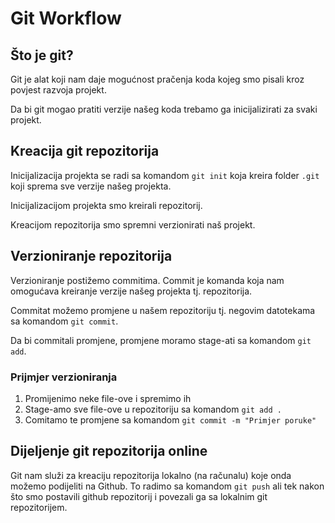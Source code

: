# Git Workflow

## Što je git?

Git je alat koji nam daje mogućnost pračenja koda kojeg smo pisali kroz povjest razvoja projekt.

Da bi git mogao pratiti verzije našeg koda trebamo ga inicijalizirati za svaki projekt.

## Kreacija git repozitorija

Inicijalizacija projekta se radi sa komandom `git init` koja kreira folder `.git` koji sprema sve verzije našeg projekta.

Inicijalizacijom projekta smo kreirali repozitorij.

Kreacijom repozitorija smo spremni verzionirati naš projekt.

## Verzioniranje repozitorija

Verzioniranje postižemo commitima.
Commit je komanda koja nam omogućava kreiranje verzije našeg projekta tj. repozitorija.

Commitat možemo promjene u našem repozitoriju tj. negovim datotekama sa komandom `git commit`.

Da bi commitali promjene, promjene moramo stage-ati sa komandom `git add`.

### Prijmjer verzioniranja

1. Promijenimo neke file-ove i spremimo ih
2. Stage-amo sve file-ove u repozitoriju sa komandom `git add .`
3. Comitamo te promjene sa komandom `git commit -m "Primjer poruke"`

## Dijeljenje git repozitorija online

Git nam služi za kreaciju repozitorija lokalno (na računalu) koje onda možemo podijeliti na Github.
To radimo sa komandom `git push` ali tek nakon što smo postavili github repozitorij i povezali ga sa lokalnim git repozitorijem.
